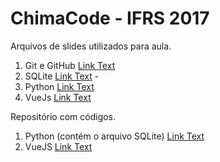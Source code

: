 # ChimaCode - IFRS 2017
Arquivos de slides utilizados para aula.
1. Git e GitHub [Link Text](https://github.com/chimacode/about/raw/master/ChimaCode%20-%20Git%20e%20GitHub.pdf)
2. SQLite [Link Text]() - 
3. Python [Link Text](https://github.com/chimacode/about/raw/master/ChimaCode%20-%20API's%20REST%20com%20Python.pdf)
4. VueJs [Link Text](https://github.com/chimacode/about/raw/master/Chimacode%20-%20Vue.js.pdf)

Repositório com códigos.
1. Python (contém o arquivo SQLite) [Link Text](https://github.com/chimacode/python-rest-api)
2. VueJS [Link Text](https://github.com/chimacode/vue-chimacode)
